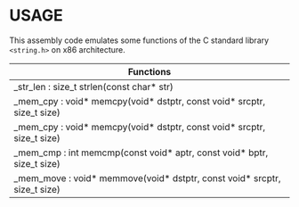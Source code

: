 # USAGE

This assembly code emulates some functions of the C standard library `<string.h>` on x86 architecture.

| Functions  |
|----------|
| _str_len  : size_t strlen(const char* str)                                 |
| _mem_cpy  : void* memcpy(void*  dstptr, const void*  srcptr, size_t size)  |
| _mem_cpy  : void* memcpy(void*  dstptr, const void*  srcptr, size_t size)  |
| _mem_cmp  : int memcmp(const void* aptr, const void* bptr, size_t size)    |
| _mem_move : void* memmove(void* dstptr, const void* srcptr, size_t size)   |
